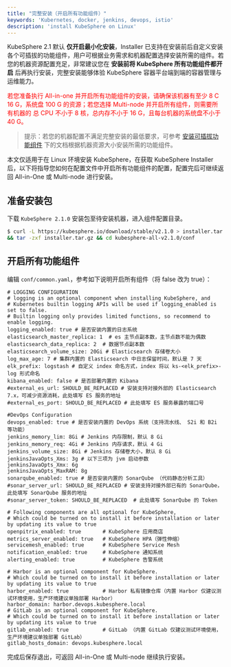 ```yaml
---
title: "完整安装（开启所有功能组件）"
keywords: 'Kubernetes, docker, jenkins, devops, istio'
description: 'install KubeSphere on Linux'
---
```


KubeSphere 2.1 默认 **仅开启最小化安装**，Installer 已支持在安装前后自定义安装各个可插拔的功能组件，用户可根据业务需求和机器配置选择安装所需的组件。若您的机器资源配置充足，非常建议您在 **安装前将 KubeSphere 所有功能组件都开启** 后再执行安装，完整安装能够体验 KubeSphere 容器平台端到端的容器管理与运维能力。

<font color="red">若您准备执行 All-in-one 并开启所有功能组件的安装，请确保该机器有至少 8 C 16 G，系统盘 100 G 的资源；若您选择 Multi-node 并开启所有组件，则需要所有机器的 总 CPU 不小于 8 核，总内存不小于 16 G，且每台机器的系统盘不小于 40 G。</font>

> 提示：若您的机器配置不满足完整安装的最低要求，可参考 [安装可插拔功能组件](../install-openpitrix) 下的文档根据机器资源大小安装所需的功能组件。

本文仅适用于在 Linux 环境安装 KubeSphere，在获取 KubeSphere Installer 后，以下将指导您如何在配置文件中开启所有功能组件的配置，配置完后可继续返回 All-in-One 或 Multi-node 进行安装。

## 准备安装包

下载 `KubeSphere 2.1.0` 安装包至待安装机器，进入组件配置目录。

```bash
$ curl -L https://kubesphere.io/download/stable/v2.1.0 > installer.tar.gz \
&& tar -zxf installer.tar.gz && cd kubesphere-all-v2.1.0/conf
```

## 开启所有功能组件

编辑 `conf/common.yaml`，参考如下说明开启所有组件（将 false 改为 true）：

```
# LOGGING CONFIGURATION
# logging is an optional component when installing KubeSphere, and
# Kubernetes builtin logging APIs will be used if logging_enabled is set to false.
# Builtin logging only provides limited functions, so recommend to enable logging.
logging_enabled: true # 是否安装内置的日志系统
elasticsearch_master_replica: 1  # es 主节点副本数，主节点数不能为偶数
elasticsearch_data_replica: 2  # 数据节点副本数
elasticsearch_volume_size: 20Gi # Elasticsearch 存储卷大小
log_max_age: 7 # 集群内置的 Elasticsearch 中日志保留时间，默认是 7 天
elk_prefix: logstash # 自定义 index 命名方式，index 将以 ks-<elk_prefix>-log 形式命名
kibana_enabled: false # 是否部署内置的 Kibana
#external_es_url: SHOULD_BE_REPLACED # 安装支持对接外部的 Elasticsearch 7.x，可减少资源消耗，此处填写 ES 服务的地址
#external_es_port: SHOULD_BE_REPLACED # 此处填写 ES 服务暴露的端口号

#DevOps Configuration
devops_enabled: true # 是否安装内置的 DevOps 系统（支持流水线、 S2i 和 B2i 等功能）
jenkins_memory_lim: 8Gi # Jenkins 内存限制，默认 8 Gi
jenkins_memory_req: 4Gi # Jenkins 内存请求，默认 4 Gi
jenkins_volume_size: 8Gi # Jenkins 存储卷大小，默认 8 Gi
jenkinsJavaOpts_Xms: 3g # 以下三项为 jvm 启动参数
jenkinsJavaOpts_Xmx: 6g
jenkinsJavaOpts_MaxRAM: 8g
sonarqube_enabled: true # 是否安装内置的 SonarQube （代码静态分析工具）
#sonar_server_url: SHOULD_BE_REPLACED # 安装支持对接外部已有的 SonarQube，此处填写 SonarQube 服务的地址
#sonar_server_token: SHOULD_BE_REPLACED  # 此处填写 SonarQube 的 Token

# Following components are all optional for KubeSphere,
# Which could be turned on to install it before installation or later by updating its value to true
openpitrix_enabled: true       # KubeSphere 应用商店
metrics_server_enabled: true   # KubeSphere HPA（弹性伸缩）
servicemesh_enabled: true      # KubeSphere Service Mesh
notification_enabled: true     # KubeSphere 通知系统
alerting_enabled: true         # KubeSphere 告警系统

# Harbor is an optional component for KubeSphere.
# Which could be turned on to install it before installation or later by updating its value to true
harbor_enabled: true           # Harbor 私有镜像仓库（内置 Harbor 仅建议测试环境使用，生产环境建议单独部署 Harbor）
harbor_domain: harbor.devops.kubesphere.local
# GitLab is an optional component for KubeSphere.
# Which could be turned on to install it before installation or later by updating its value to true
gitlab_enabled: true           # GitLab （内置 GitLab 仅建议测试环境使用，生产环境建议单独部署 GitLab）
gitlab_hosts_domain: devops.kubesphere.local
```

完成后保存退出，可返回 All-in-One 或 Multi-node 继续执行安装。
